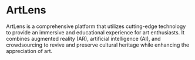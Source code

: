 # ArtLens
ArtLens is a comprehensive platform that utilizes cutting-edge technology to provide an immersive and educational experience for art enthusiasts. It combines augmented reality (AR), artificial intelligence (AI), and crowdsourcing to revive and preserve cultural heritage while enhancing the appreciation of art.
